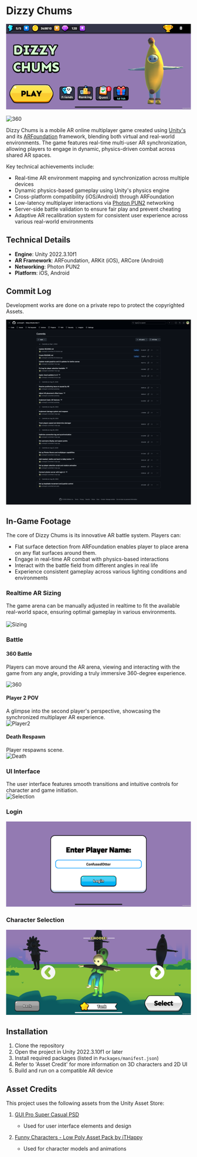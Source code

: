 # Dizzy Chums

![Lobby](RepoImg/lobby.png)

![360](RepoImg/MultiAngle.gif)

Dizzy Chums is a mobile AR online multiplayer game created using [Unity's](https://unity.com/) and its [ARFoundation](https://unity.com/unity/features/arfoundation) framework, blending both virtual and real-world environments. The game features real-time multi-user AR synchronization, allowing players to engage in dynamic, physics-driven combat across shared AR spaces.

Key technical achievements include:
- Real-time AR environment mapping and synchronization across multiple devices
- Dynamic physics-based gameplay using Unity's physics engine
- Cross-platform compatibility (iOS/Android) through ARFoundation
- Low-latency multiplayer interactions via [Photon PUN2](https://www.photonengine.com/pun) networking
- Server-side battle validation to ensure fair play and prevent cheating
- Adaptive AR recalibration system for consistent user experience across various real-world environments

## Technical Details
- **Engine**: Unity 2022.3.10f1
- **AR Framework**: ARFoundation, ARKit (iOS), ARCore (Android)
- **Networking**: Photon PUN2
- **Platform**: iOS, Android

## Commit Log
Development works are done on a private repo to protect the copyrighted Assets.<br/>

![Commit Log](RepoImg/commit-log.png)

## In-Game Footage

The core of Dizzy Chums is its innovative AR battle system. Players can:
- Flat surface detection from ARFoundation enables player to place arena on any flat surfaces around them.
- Engage in real-time AR combat with physics-based interactions
- Interact with the battle field from different angles in real life
- Experience consistent gameplay across various lighting conditions and environments

### Realtime AR Sizing
The game arena can be manually adjusted in realtime to fit the available real-world space, ensuring optimal gameplay in various environments.<br/>
<br/>
![Sizing](RepoImg/ArenaSizing.gif)

### Battle

#### 360 Battle
Players can move around the AR arena, viewing and interacting with the game from any angle, providing a truly immersive 360-degree experience.<br/>

![360](RepoImg/MultiAngle.gif)

#### Player 2 POV
A glimpse into the second player's perspective, showcasing the synchronized multiplayer AR experience.<br/>
![Player2](RepoImg/Player2POV.gif)

#### Death Respawn
Player respawns scene.<br/>
![Death](RepoImg/Death.gif)

### UI Interface
The user interface features smooth transitions and intuitive controls for character and game initiation.<br/>
![Selection](RepoImg/Selection.gif)
<br/>

### Login
![Login](RepoImg/login.png)

### Character Selection
![Character Selection](RepoImg/select.png)

## Installation
1. Clone the repository
2. Open the project in Unity 2022.3.10f1 or later
3. Install required packages (listed in `Packages/manifest.json`)
4. Refer to 'Asset Credit' for more information on 3D characters and 2D UI
5. Build and run on a compatible AR device

## Asset Credits

This project uses the following assets from the Unity Asset Store:

1. [GUI Pro Super Casual PSD](https://assetstore.unity.com/packages/2d/gui/gui-pro-super-casual-psd-272918)
   - Used for user interface elements and design

2. [Funny Characters - Low Poly Asset Pack by iTHappy](https://assetstore.unity.com/packages/3d/characters/humanoids/funny-characters-low-poly-asset-pack-by-ithappy-242892)
   - Used for character models and animations
